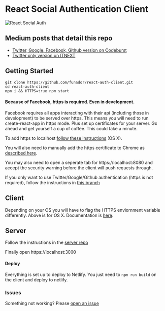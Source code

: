 # React Social Authentication Client

![React Social Auth](https://i.imgur.com/acA83LR.gif)

## Medium posts that detail this repo
* [Twitter, Google, Facebook, Github version on Codeburst](https://medium.com/p/862d59583105)
* [Twitter only version on ITNEXT](https://medium.com/p/2f6b7b0ee9d2/edit)

## Getting Started

```
git clone https://github.com/funador/react-auth-client.git
cd react-auth-client
npm i && HTTPS=true npm start
```

#### Because of Facebook, https is required. Even in development. 
Facebook requires all apps interacting with their api (including those in development) to be served over https.  This means you will need to run create-react-app in https mode. Plus set up certificates for your server. Go ahead and get yourself a cup of coffee. This could take a minute.

To add https to localhost [follow these instructions](https://medium.freecodecamp.org/how-to-get-https-working-on-your-local-development-environment-in-5-minutes-7af615770eec) (OS X).

You will also need to manually add the https certificate to Chrome as [described here](https://www.comodo.com/support/products/authentication_certs/setup/mac_chrome.php).

You may also need to open a seperate tab for https://localhost:8080 and accept the security warning before the client will push requests through.

If you only want to use Twitter/Google/Github authentication (https is not required), follow the instructions in [this branch](https://github.com/funador/react-auth-client/tree/twitter-auth)

## Client

Depending on your OS you will have to flag the HTTPS enviornment variable differently. Above is for OS X. Documentation is [here](https://github.com/facebook/create-react-app/blob/master/packages/react-scripts/template/README.md#using-https-in-development). 

## Server

Follow the instructions in the [server repo](https://github.com/funador/react-auth-server)

Finally open https://localhost:3000

#### Deploy
Everything is set up to deploy to Netlify. You just need to `npm run build` on the client and deploy to netlify.

### Issues

Something not working?  Please [open an issue](https://github.com/funador/react-auth-client/issues)